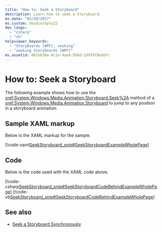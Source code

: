 ```yaml
---
title: "How to: Seek a Storyboard"
description: Learn how to seek a Storyboard.
ms.date: "03/30/2017"
ms.custom: devdivchpfy22
dev_langs: 
  - "csharp"
  - "vb"
helpviewer_keywords: 
  - "Storyboards [WPF], seeking"
  - "seeking Storyboards [WPF]"
ms.assetid: 887bb39a-0c2a-4ae8-956d-1d9f6f8ebbfc
---
```

# How to: Seek a Storyboard
The following example shows how to use the <xref:System.Windows.Media.Animation.Storyboard.Seek%2A> method of a <xref:System.Windows.Media.Animation.Storyboard> to jump to any position in a storyboard animation.  
  
## Sample XAML markup
 Below is the XAML markup for the sample.  
  
 [!code-xaml[SeekStoryboard_snip#SeekStoryboardExampleWholePage](~/samples/snippets/csharp/VS_Snippets_Wpf/SeekStoryboard_snip/CSharp/SeekStoryboardExample.xaml#seekstoryboardexamplewholepage)]  
  
## Code
 Below is the code used with the XAML code above.  
  
 [!code-csharp[SeekStoryboard_snip#SeekStoryboardCodeBehindExampleWholePage](~/samples/snippets/csharp/VS_Snippets_Wpf/SeekStoryboard_snip/CSharp/SeekStoryboardExample.xaml.cs#seekstoryboardcodebehindexamplewholepage)]
 [!code-vb[SeekStoryboard_snip#SeekStoryboardCodeBehindExampleWholePage](~/samples/snippets/visualbasic/VS_Snippets_Wpf/SeekStoryboard_snip/VisualBasic/SeekStoryboardExample.xaml.vb#seekstoryboardcodebehindexamplewholepage)]  
  
## See also

- [Seek a Storyboard Synchronously](how-to-seek-a-storyboard-synchronously.md)
